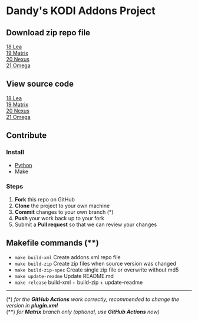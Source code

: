 # Dandy's KODI Addons Project

## Download zip repo file
[18 Lea](https://github.com/dandygithub/kodi/blob/master/addons/zip/repository.dandy.kodi/repository.dandy.kodi-1.4.2.zip?raw=true)  
[19 Matrix](https://github.com/dandygithub/kodi/blob/matrix/addons/zip/repository.dandy.kodi/repository.dandy.kodi-2.0.0.zip?raw=true)  
[20 Nexus](https://github.com/dandygithub/kodi/blob/matrix/addons/zip/repository.dandy.kodi/repository.dandy.kodi-2.1.0.zip?raw=true)  
[21 Omega](https://github.com/dandygithub/kodi/blob/matrix/addons/zip/repository.dandy.kodi/repository.dandy.kodi-2.1.0.zip?raw=true)

## View source code
[18 Lea](https://github.com/dandygithub/kodi/tree/master)  
[19 Matrix](https://github.com/dandygithub/kodi/tree/matrix)  
[20 Nexus](https://github.com/dandygithub/kodi/tree/matrix)  
[21 Omega](https://github.com/dandygithub/kodi/tree/matrix)

## Contribute
### Install
- [Python](https://www.python.org/downloads/)
- Make
### Steps
 1. **Fork** this repo on GitHub
 2. **Clone** the project to your own machine
 3. **Commit** changes to your own branch (*)
 4. **Push** your work back up to your fork
 5. Submit a **Pull request** so that we can review your changes

## Makefile commands (**)
- `make build-xml` Create addons.xml repo file
- `make build-zip` Create zip files when source version was changed
- `make build-zip-spec` Create single zip file or overwrite without md5
- `make update-readme` Update README.md
- `make release` build-xml + build-zip + update-readme

---
(*) _for the **GitHub Actions** work correctly, recommended to change the version in **plugin.xml**_ \
(**) _for **Matrix** branch only (optional, use **GitHub Actions** now)_
